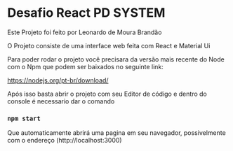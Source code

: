 # Desafio React PD SYSTEM

Este Projeto foi feito por Leonardo de Moura Brandão

O Projeto consiste de uma interface web feita com React e Material Ui

Para poder rodar o projeto você precisara da versão mais recente do Node com o Npm que podem ser baixados no seguinte link:

https://nodejs.org/pt-br/download/

Após isso basta abrir o projeto com seu Editor de código e dentro do console é necessario dar o comando  

### `npm start`

Que automaticamente abrirá uma pagina em seu navegador, possivelmente com o endereço (http://localhost:3000)




